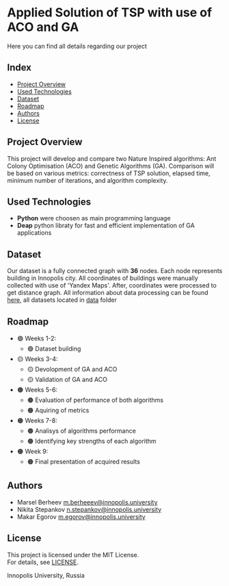 # Applied Solution of TSP with use of ACO and GA

Here you can find all details regarding our project

## Index  
- [Project Overview](#project-overview)
- [Used Technologies](#used-technologies)
- [Dataset](#dataset)
- [Roadmap](#roadmap)  
- [Authors](#authors)  
- [License](#license)  

## Project Overview  
This project will develop and compare two Nature Inspired algorithms: Ant Colony Optimisation (ACO) and Genetic Algorithms (GA). Comparison will be based on various metrics: correctness of TSP solution, elapsed time, minimum number of iterations, and algorithm complexity.

## Used Technologies  
- **Python** were choosen as main programming language
- **Deap** python libraty for fast and efficient implementation of GA applications

## Dataset
Our dataset is a fully connected graph with **36** nodes. Each node represents building in Innopolis city. All coordinates of buildings were manually collected with use of 'Yandex Maps'. After, coordinates were processed to get distance graph. All information about data processing can be found [here](utils/graph_builder.ipynb), all datasets located in [data](data/) folder 

## Roadmap  
- 🟢 Weeks 1-2:
  - 🟢 Dataset building
- 🟡 Weeks 3-4:
  - 🟡 Devolopment of GA and ACO
  - 🟡 Validation of GA and ACO
- 🟠 Weeks 5-6:
  - 🟠 Evaluation of performance of both algorithms
  - 🟠 Aquiring of metrics
- 🟠 Weeks 7-8:
  - 🟠 Analisys of algorithms performance
  - 🟠 Identifying key strengths of each algorithm
- 🟠 Week 9:
  - 🟠 Final presentation of acquired results

## Authors  
- Marsel Berheev m.berheeev@innopolis.university  
- Nikita Stepankov n.stepankov@innopolis.university  
- Makar Egorov m.egorov@innopolis.university   

## License  
This project is licensed under the MIT License.  
For details, see [LICENSE](license).  

Innopolis University, Russia
